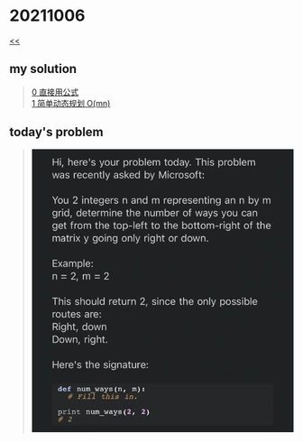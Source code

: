 # 20211006

[<<](../README.md)

## my solution

>[0 直接用公式](./my_solution_0.md)  
>[1 简单动态规划 O(mn)](./my_solution_1.md)

## today's problem

>![img_0.jpg](./img_0.jpg)
